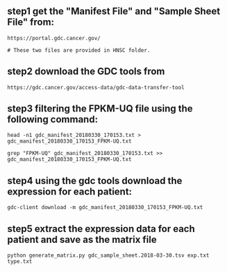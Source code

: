 ## step1 get the "Manifest File" and "Sample Sheet File" from:
    https://portal.gdc.cancer.gov/
    
    # These two files are provided in HNSC folder.
## step2 download the GDC tools from
    https://gdc.cancer.gov/access-data/gdc-data-transfer-tool
## step3 filtering the FPKM-UQ file using the following command:
    head -n1 gdc_manifest_20180330_170153.txt > gdc_manifest_20180330_170153_FPKM-UQ.txt

    grep "FPKM-UQ" gdc_manifest_20180330_170153.txt >> gdc_manifest_20180330_170153_FPKM-UQ.txt
## step4 using the gdc tools download the expression for each patient:
    gdc-client download -m gdc_manifest_20180330_170153_FPKM-UQ.txt
## step5 extract the expression data for each patient and save as the matrix file
    python generate_matrix.py gdc_sample_sheet.2018-03-30.tsv exp.txt type.txt
    
